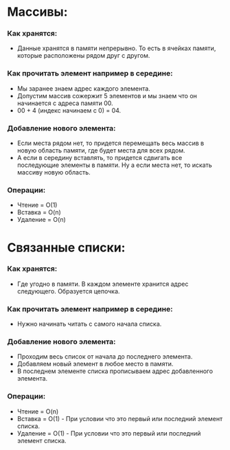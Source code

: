 # Массивы:

### Как хранятся:
  - Данные хранятся в памяти непрерывно. То есть в ячейках памяти, которые расположены рядом друг с другом.

### Как прочитать элемент например в середине:
  - Мы заранее знаем адрес каждого элемента.
  - Допустим массив сожержит 5 элементов и мы знаем что он начинается с адреса памяти 00. 
  - 00 + 4 (индекс начинаем с 0) = 04.
  
### Добавление нового элемента: 
  - Если места рядом нет, то придется перемещать весь массив в новую область памяти, где будет места для всех рядом.
  - А если в середину вставлять, то придется сдвигать все последующие элементы в памяти. Ну а если места нет, то искать массиву новую область. 
  
### Операции: 
  - Чтение = O(1)
  - Вставка = O(n)
  - Удаление = O(n)

# Связанные списки: 

### Как хранятся:
  - Где угодно в памяти. В каждом элементе хранится адрес следующего. Образуется цепочка.
 
### Как прочитать элемент например в середине:
  - Нужно начинать читать с самого начала списка. 

### Добавление нового элемента:
  - Проходим весь список от начала до последнего элемента. 
  - Добавляем новый элемент в любое место в памяти.
  - В последнем элементе списка прописываем адрес добавленного элемента. 


### Операции: 
  - Чтение = O(n)
  - Вставка = O(1) - При условии что это первый или последний элемент списка.
  - Удаление = O(1) - При условии что это первый или последний элемент списка.